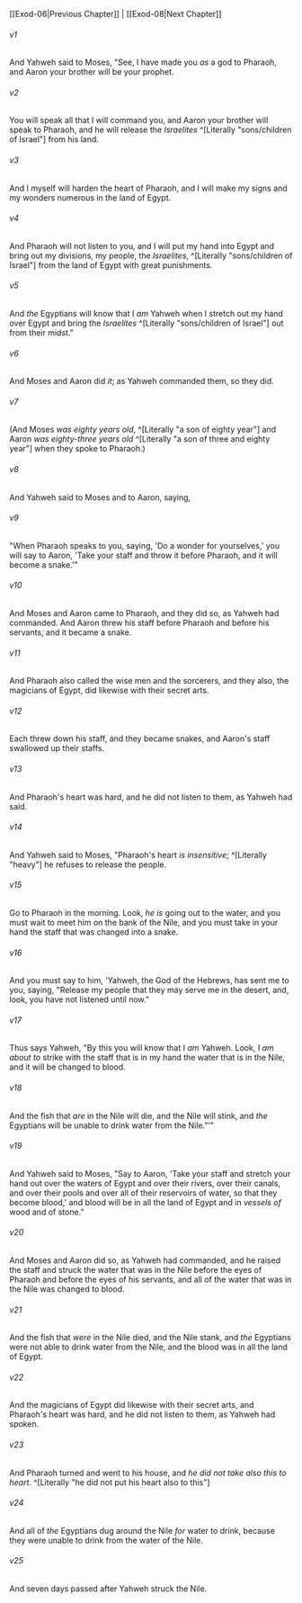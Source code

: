 ﻿---
aliases:
  - Exodus 7
---

[[Exod-06|Previous Chapter]] | [[Exod-08|Next Chapter]]

###### v1
And Yahweh said to Moses, "See, I have made you _as_ a god to Pharaoh, and Aaron your brother will be your prophet.

###### v2
You will speak all that I will command you, and Aaron your brother will speak to Pharaoh, and he will release the _Israelites_ ^[Literally "sons/children of Israel"] from his land.

###### v3
And I myself will harden the heart of Pharaoh, and I will make my signs and my wonders numerous in the land of Egypt.

###### v4
And Pharaoh will not listen to you, and I will put my hand into Egypt and bring out my divisions, my people, the _Israelites_, ^[Literally "sons/children of Israel"] from the land of Egypt with great punishments.

###### v5
And _the_ Egyptians will know that I _am_ Yahweh when I stretch out my hand over Egypt and bring the _Israelites_ ^[Literally "sons/children of Israel"] out from their midst."

###### v6
And Moses and Aaron did _it_; as Yahweh commanded them, so they did.

###### v7
(And Moses _was_ _eighty years old_, ^[Literally "a son of eighty year"] and Aaron _was_ _eighty-three years old_ ^[Literally "a son of three and eighty year"] when they spoke to Pharaoh.)

###### v8
And Yahweh said to Moses and to Aaron, saying,

###### v9
"When Pharaoh speaks to you, saying, 'Do a wonder for yourselves,' you will say to Aaron, 'Take your staff and throw it before Pharaoh, and it will become a snake.'"

###### v10
And Moses and Aaron came to Pharaoh, and they did so, as Yahweh had commanded. And Aaron threw his staff before Pharaoh and before his servants, and it became a snake.

###### v11
And Pharaoh also called the wise men and the sorcerers, and they also, the magicians of Egypt, did likewise with their secret arts.

###### v12
Each threw down his staff, and they became snakes, and Aaron's staff swallowed up their staffs.

###### v13
And Pharaoh's heart was hard, and he did not listen to them, as Yahweh had said.

###### v14
And Yahweh said to Moses, "Pharaoh's heart _is_ _insensitive_; ^[Literally "heavy"] he refuses to release the people.

###### v15
Go to Pharaoh in the morning. Look, _he is_ going out to the water, and you must wait to meet him on the bank of the Nile, and you must take in your hand the staff that was changed into a snake.

###### v16
And you must say to him, 'Yahweh, the God of the Hebrews, has sent me to you, saying, "Release my people that they may serve me in the desert, and, look, you have not listened until now."

###### v17
Thus says Yahweh, "By this you will know that I _am_ Yahweh. Look, I _am about to_ strike with the staff that is in my hand the water that is in the Nile, and it will be changed to blood.

###### v18
And the fish that _are_ in the Nile will die, and the Nile will stink, and _the_ Egyptians will be unable to drink water from the Nile."'"

###### v19
And Yahweh said to Moses, "Say to Aaron, 'Take your staff and stretch your hand out over the waters of Egypt and over their rivers, over their canals, and over their pools and over all of their reservoirs of water, so that they become blood,' and blood will be in all the land of Egypt and in _vessels of_ wood and of stone."

###### v20
And Moses and Aaron did so, as Yahweh had commanded, and he raised the staff and struck the water that was in the Nile before the eyes of Pharaoh and before the eyes of his servants, and all of the water that was in the Nile was changed to blood.

###### v21
And the fish that _were_ in the Nile died, and the Nile stank, and _the_ Egyptians were not able to drink water from the Nile, and the blood was in all the land of Egypt.

###### v22
And the magicians of Egypt did likewise with their secret arts, and Pharaoh's heart was hard, and he did not listen to them, as Yahweh had spoken.

###### v23
And Pharaoh turned and went to his house, and _he did not take also this to heart_. ^[Literally "he did not put his heart also to this"]

###### v24
And all of _the_ Egyptians dug around the Nile _for_ water to drink, because they were unable to drink from the water of the Nile.

###### v25
And seven days passed after Yahweh struck the Nile.